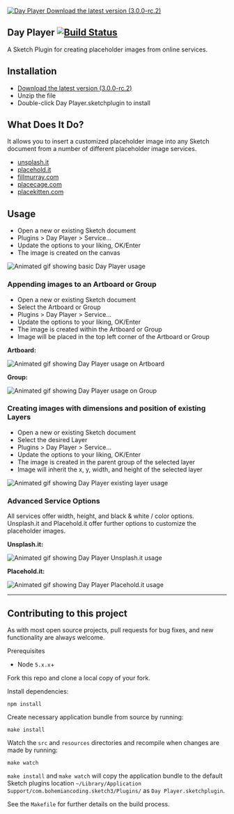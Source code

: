 [![Day Player](https://cl.ly/3E3y0L291G2C/dayplayer-sketch.png) Download the latest version (3.0.0-rc.2)](http://day-player.s3-website-us-east-1.amazonaws.com/releases/DayPlayer-3.0.0-rc.2.zip)

## Day Player [![Build Status](https://travis-ci.org/tylergaw/day-player.svg)](https://travis-ci.org/tylergaw/day-player)
A Sketch Plugin for creating placeholder images from online services.

## Installation

- [ Download the latest version (3.0.0-rc.2)](http://day-player.s3-website-us-east-1.amazonaws.com/releases/DayPlayer-3.0.0-rc.2.zip)
- Unzip the file
- Double-click Day Player.sketchplugin to install

## What Does It Do?
It allows you to insert a customized placeholder image into any Sketch document from a number
of different placeholder image services.

 - [unsplash.it](http://unsplash.it/)
 - [placehold.it](http://placehold.it/)
 - [fillmurray.com](http://www.fillmurray.com/)
 - [placecage.com](http://www.placecage.com/)
 - [placekitten.com](http://placekitten.com/)

## Usage
 - Open a new or existing Sketch document
 - Plugins > Day Player > Service...
 - Update the options to your liking, OK/Enter
 - The image is created on the canvas

![Animated gif showing basic Day Player usage](https://d3vv6lp55qjaqc.cloudfront.net/items/1q2S3E2B333G2m382A1v/Screen%20Recording%202016-11-13%20at%2001.52%20PM.gif)

### Appending images to an Artboard or Group
- Open a new or existing Sketch document
- Select the Artboard or Group
- Plugins > Day Player > Service...
- Update the options to your liking, OK/Enter
- The image is created within the Artboard or Group
- Image will be placed in the top left corner of the Artboard or Group

**Artboard:**

![Animated gif showing Day Player usage on Artboard](https://d3vv6lp55qjaqc.cloudfront.net/items/2P1n0t0H1o0y0E1J1I3t/Screen%20Recording%202016-11-13%20at%2001.58%20PM.gif)

**Group:**

![Animated gif showing Day Player usage on Group](https://d3vv6lp55qjaqc.cloudfront.net/items/1y2c3Z3m3K2F0b1T2720/Screen%20Recording%202016-11-13%20at%2003.20%20PM.gif)

### Creating images with dimensions and position of existing Layers
- Open a new or existing Sketch document
- Select the desired Layer
- Plugins > Day Player > Service...
- Update the options to your liking, OK/Enter
- The image is created in the parent group of the selected layer
- Image will inherit the x, y, width, and height of the selected layer

![Animated gif showing Day Player existing layer usage](https://d3vv6lp55qjaqc.cloudfront.net/items/0c1x3l0m1r473F1s0q1h/Screen%20Recording%202016-11-13%20at%2002.10%20PM.gif)

### Advanced Service Options

All services offer width, height, and black & white / color options. Unsplash.it and Placehold.it offer further options to customize the placeholder images.

**Unsplash.it:**

![Animated gif showing Day Player Unsplash.it usage](https://d3vv6lp55qjaqc.cloudfront.net/items/3a1g161P1S0r0J2g030Y/Screen%20Recording%202016-11-13%20at%2002.15%20PM.gif)

**Placehold.it:**

![Animated gif showing Day Player Placehold.it usage](https://d3vv6lp55qjaqc.cloudfront.net/items/2H2w0o3U2A1U3D2Q3B1t/Screen%20Recording%202016-11-13%20at%2002.18%20PM.gif)

-------

## Contributing to this project

As with most open source projects, pull requests for bug fixes, and new functionality are always welcome.

Prerequisites

- Node `5.x.x`+

Fork this repo and clone a local copy of your fork.

Install dependencies:

```
npm install
```

Create necessary application bundle from source by running:

```
make install
```

Watch the `src` and `resources` directories and recompile when changes are made by running:

```
make watch
```

`make install` and `make watch` will copy the application bundle to the default Sketch plugins location `~/Library/Application Support/com.bohemiancoding.sketch3/Plugins/` as `Day Player.sketchplugin`.

See the `Makefile` for further details on the build process.
